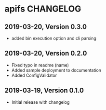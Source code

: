 # apifs CHANGELOG

## 2019-03-20, Version 0.3.0

* added bin execution option and cli parsing

## 2019-03-20, Version 0.2.0

* Fixed typo in readme (name)
* Added sample deployment to documentation
* Added ConfigValidator

## 2019-03-19, Version 0.1.0

* Initial release with changelog